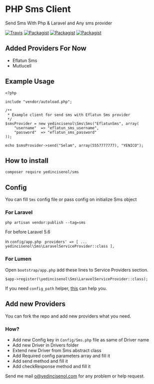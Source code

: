 # PHP Sms Client

Send Sms With Php & Laravel and Any sms provider

[![Travis](https://img.shields.io/travis/yedincisenol/sms.svg?style=for-the-badge)]()
[![Packagist](https://img.shields.io/packagist/dt/yedincisenol/sms.svg?style=for-the-badge)]()
[![Packagist](https://img.shields.io/packagist/v/yedincisenol/sms.svg?style=for-the-badge)]()
[![Packagist](https://img.shields.io/packagist/l/yedincisenol/sms?style=for-the-badge)]()

## Added Providers For Now
- Eflatun Sms
- Mutlucell

## Example Usage

```
<?php

include "vendor/autoload.php";

/**
 * Example client for send sms with Eflatun Sms provider
 */
$smsProvider = new yedincisenol\Sms\Sms("EflatunSms", array(
    "username"  => "eflatun_sms_username",
    "password"  => "eflatun_sms_password"
));

echo $smsProvider->send("Selam", array(5557777777), "YENICO");

```


## How to install

```composer require yedincisenol/sms ```

## Config

You can fill `Sms` config file or pass config on initialize Sms object

### For Laravel

```
php artisan vendor:publish --tag=sms
```

For before Laravel 5.6

in `config/app.php`
`` 
providers' => [
	...
    yedincisenol\Sms\LaravelServiceProvider::class
],
``

### For Lumen
Open `bootstrap/app.php` add these lines to Service Providers section.

```
$app->register(\yedincisenol\Sms\LaravelServiceProvider::class);
```

If you need `config_path` helper, [this](https://gist.github.com/mabasic/21d13eab12462e596120) can help you.

## Add new Providers

You can fork the repo and add new providers what you need.

### How?

- Add new Config key in `Config/Sms.php` file as same of Driver name
- Add new Driver in Drivers folder
 - Extend new Driver from Sms abstract class
 - Add Required config parameters array  and fill it
 - Add send method and fill it
 - Add checkResponse method and fill it
 
 
Send me mail <o@yedincisenol.com> for any problem or help request.
